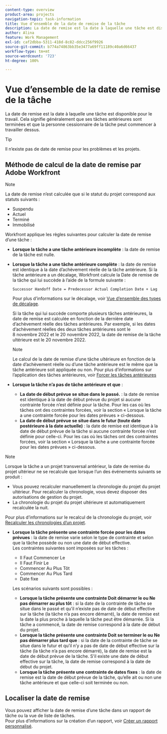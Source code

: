 ```yaml
---
content-type: overview
product-area: projects
navigation-topic: task-information
title: Vue d’ensemble de la date de remise de la tâche
description: La date de remise est la date à laquelle une tâche est disponible pour le travail. Cela signifie généralement que ses tâches antérieures sont terminées et que la personne cessionnaire de la tâche peut commencer à travailler dessus.
author: Alina
feature: Work Management
exl-id: caf2dbba-5311-418d-8c82-ddcc256f9926
source-git-commit: b774a74863bb35e3477a69ff11189c40a6d66437
workflow-type: tm+mt
source-wordcount: '723'
ht-degree: 100%

---
```


# Vue d’ensemble de la date de remise de la tâche

La date de remise est la date à laquelle une tâche est disponible pour le travail. Cela signifie généralement que ses tâches antérieures sont terminées et que la personne cessionnaire de la tâche peut commencer à travailler dessus.

>[!TIP]
>
>Il n’existe pas de date de remise pour les problèmes et les projets.

## Méthode de calcul de la date de remise par Adobe Workfront

>[!NOTE]
>
>La date de remise n’est calculée que si le statut du projet correspond aux statuts suivants :
>
>* Suspendu
>* Actuel
>* Terminé
>* Immobilisé
>

Workfront applique les règles suivantes pour calculer la date de remise d’une tâche :

* **Lorsque la tâche a une tâche antérieure incomplète** : la date de remise de la tâche est nulle.
* **Lorsque la tâche a une tâche antérieure complète** : la date de remise est identique à la date d’achèvement réelle de la tâche antérieure. Si la tâche antérieure a un décalage, Workfront calcule la Date de remise de la tâche qui lui succède à l’aide de la formule suivante :

  `Successor Handoff Date = Predecessor Actual Completion Date + Lag`

  Pour plus d’informations sur le décalage, voir [Vue d’ensemble des types de décalage](../use-prdcssrs/lag-types.md).

  Si la tâche qui lui succède comporte plusieurs tâches antérieures, la date de remise est calculée en fonction de la dernière date d’achèvement réelle des tâches antérieures. Par exemple, si les dates d’achèvement réelles des deux tâches antérieures sont le 8 novembre 2022 et le 20 novembre 2022, la date de remise de la tâche ultérieure est le 20 novembre 2022.

  >[!NOTE]
  >
  >   Le calcul de la date de remise d’une tâche ultérieure en fonction de la date d’achèvement réelle ou d’une tâche antérieure est le même que la tâche antérieure soit appliquée ou non. Pour plus d’informations sur l’application des tâches antérieures, voir [Forcer les tâches antérieures](../use-prdcssrs/enforced-predecessors.md)


* **Lorsque la tâche n’a pas de tâche antérieure et que** :

   * **La date de début prévue se situe dans le passé.** : la date de remise est identique à la date de début prévue du projet si aucune contrainte forcée n’est définie pour la tâche. Pour les cas où les tâches ont des contraintes forcées, voir la section « Lorsque la tâche a une contrainte forcée pour les dates prévues » ci-dessous.
   * **La date de début prévue se situe dans le futur (toute date postérieure à la date actuelle)** : la date de remise est identique à la date de début prévue de la tâche si aucune contrainte forcée n’est définie pour celle-ci. Pour les cas où les tâches ont des contraintes forcées, voir la section « Lorsque la tâche a une contrainte forcée pour les dates prévues » ci-dessous.

>[!NOTE]
>
>Lorsque la tâche a un projet transversal antérieur, la date de remise du projet ultérieur ne se recalcule que lorsque l’un des événements suivants se produit :
>
>* Vous pouvez recalculer manuellement la chronologie du projet du projet ultérieur. Pour recalculer la chronologie, vous devez disposer des autorisations de gestion du projet.
>* La chronologie du projet du projet ultérieure st automatiquement recalculée la nuit.
>
>Pour plus d’informations sur le recalcul de la chronologie du projet, voir [Recalculer les chronologies d’un projet](../../../manage-work/projects/manage-projects/recalculate-project-timeline.md).

* **Lorsque la tâche présente une contrainte forcée pour les dates prévues** : la date de remise varie selon le type de contrainte et selon que la tâche possède ou non une date de début effective.\
  Les contraintes suivantes sont imposées sur les tâches :

   * Il Faut Commencer Le
   * Il Faut Finir Le
   * Commencer Au Plus Tôt
   * Commencer Au Plus Tard
   * Date fixe

  Les scénarios suivants sont possibles :

   * **Lorsque la tâche présente une contrainte Doit démarrer le ou Ne pas démarrer au plus tôt** : si la date de la contrainte de tâche se situe dans le passé et qu’il n’existe pas de date de début effective sur la tâche (la tâche n’a pas encore démarré), la date de remise est la date la plus proche à laquelle la tâche peut être démarrée. Si la tâche a commencé, la date de remise correspond à la date de début du projet.
   * **Lorsque la tâche présente une contrainte Doit se terminer le ou Ne pas démarrer plus tard que** : si la date de la contrainte de tâche se situe dans le futur et qu’il n’y a pas de date de début effective sur la tâche (la tâche n’a pas encore démarré), la date de remise est la date de début prévue de la tâche. S’il existe une date de début effective sur la tâche, la date de remise correspond à la date de début du projet.
   * **Lorsque la tâche présente une contrainte de dates fixes** : la date de remise est la date de début prévue de la tâche, qu’elle ait ou non une tâche antérieure et que celle-ci soit terminée ou non.

<!--these are old descriptions, edited by Anna As. on August 25, 2023 in this issue - https://experience.adobe.com/#/@adobeinternalworkfront/so:hub-Hub/workfront/issue/64c0032500018fabd4fc484167eb10dc/updates
   * When the task has a constraint of Must Start On or Start No Earlier Than, the Handoff Date is the Constraint date, unless there is an Actual Start Date on the task. If there is an Actual Start Date on the task, the Handoff Date is the Actual Completion Date of the predecessor.
   * When the task has a constraint of Must Finish On or Start No Later Than, the Handoff Date is always the Actual Completion Date of the predecessor, regardless of whether there is an Actual Start Date on the task or not. 
   * When the task has a constraint of Fixed Dates, the Handoff Date is the Planned Start Date of the task, regardless of whether it has a predecessor or not and regardless of whether the predecessor is completed or not.

-->

## Localiser la date de remise

Vous pouvez afficher la date de remise d’une tâche dans un rapport de tâche ou la vue de liste de tâches.\
Pour plus d’informations sur la création d’un rapport, voir [Créer un rapport personnalisé](../../../reports-and-dashboards/reports/creating-and-managing-reports/create-custom-report.md).
